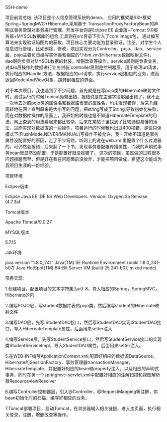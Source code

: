SSH-demo

项目前言总结:
该项目是个人信息管理系统的demo，
应用的框架是SSH框架Spring+SpringMVC+Hibernate,采用基于 TransactionProxyFactoryBean的声明式事务管理对事务进行管理，开发平台则是Eclipse EE 企业版+Tomcat 9.0服务器+MYSQL数据库的组合,工具则在src目录下引入了com.image包，
通过编写算法来实现验证码图片的获取，项目核心主要功能为登录验证，注册，对学生个人信息进行管理，比如删除，修改，项目实现分为Controller、pojo、dao、service层，pojo主要负责编写实体类和相应的*.hbm.xml(Hibernate数据映射文件)，
dao层则负责对MYSQL数据的封装，增删改查等操作，service层则是负责业务，对dao层操作的数据进行业务封装,controller层则是控制器层，用于处理url请求，执行相应的Handler方法，根据相应的url请求，执行service层相应的业务，进而返回ModelAndView对象，跳转到相应的界面。

对于本次项目，我也遇到了不少问题，首先就是在写pojo类的Hibernate映射文件时，测试运行的时候Tomcat频繁出错，报错说是在主键字段那里出错了，我不止一次地去对照pojo类的属性名和数据库表里的属性名，均未发现错误，后来几经周转地在网上查到原来是大小写的问题，把string写成了String,导致初始化失败，而在对数据库操作的层面上，我开始的时候也是不知道HibernateTemplate的用法，网上查到的用法看起来都比较杂，后来在某帖子里找到了比较通俗易懂的用法，进而实现对数据库的一些操作，项目运行的时候我也出过400报错，是说只读模式下(FlushMode.NEVER/MANUAL)写操作不被允许，我一开始不知道是事务属性没配置好的原因，走了不少弯路，听网上的说在web.xml里配置个什么过滤器的，可仍然会报错，后来翻了一下书，发现事务要配置传播属性，而我的声明式事务bean里显然没配置，于是配置好就没报错了。
这次的项目，虽然做的过程很多问题接踵而至，但是好在我在问题面前没放弃，才能把项目做成，希望这次能成为我项目生涯的一份经验。

项目环境

Eclipse版本

Eclipse Java EE IDE for Web Developers.
Version: Oxygen.3a Release (4.7.3a)

Tomcat版本

Apache Tomcat/9.0.27

MYSQL版本

5.7.15

Jdk环境

java version "1.8.0_241"
Java(TM) SE Runtime Environment (build 1.8.0_241-b07)
Java HotSpot(TM) 64-Bit Server VM (build 25.241-b07, mixed mode)

项目实现:

1.创建项目，配置项目的文本字符集为utf-8，导入相应的Spring，SpringMVC，Hibernate的包

2.编写POJO层，写student数据库表的pojo类，然后编写student的Hibernate映射文件

3.编写DAO层，先写IStudentDAO接口，然后写StudentDAO实现IStudentDAO接口，导入HibernateTemplate属性，后面用来setter注入

4.编写Service层，先写StudentService接口，然后写StudentService接口的实现类StudentServiceImpl，导入StudentDAO属性，后面用来setter注入。

5.在WEB-INF编写ApplicationContext.xml,配置好相应的数据源DataSource，Hibernate的SessionFactory、事务管理器transactionManager，HibernateTemplate，并配置好相应的bean和property注入，以及相应的声明式事务，同时在另一个springmvc-servlet.xml中配置好相应的注解扫描和视图解析器ResourceviewResolver

6.编写Controller控制器层，引入@Controller，@RequestMapping等注解，供bean初始化时的扫描，编写好相应的业务。

7.Tomcat部署项目，启动Tomcat，在浏览器输入相关链接，进入主页面，执行相关登录，注册，增删改查等操作。
